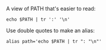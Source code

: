 A view of PATH that's easier to read:

`echo $PATH | tr ':' '\n'`

Use double quotes to make an alias:

`alias path='echo $PATH | tr ": "\n"'`
